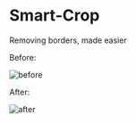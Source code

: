 # Smart-Crop

Removing borders, made easier

Before:

![before](https://user-images.githubusercontent.com/84234447/192400697-06c11446-64a3-42fa-8537-dcb2616c7da5.png)

After:

![after](https://user-images.githubusercontent.com/84234447/192400713-b73b05c1-ae5e-4ac1-9240-04a299ac074f.png)

